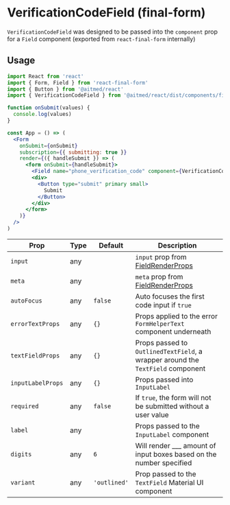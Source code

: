 # VerificationCodeField (final-form)

`VerificationCodeField` was designed to be passed into the `component` prop for a `Field` component (exported from `react-final-form` internally)

## Usage

```jsx
import React from 'react'
import { Form, Field } from 'react-final-form'
import { Button } from '@aitmed/react'
import { VerificationCodeField } from '@aitmed/react/dist/components/finalForm'

function onSubmit(values) {
  console.log(values)
}

const App = () => (
  <Form
    onSubmit={onSubmit}
    subscription={{ submitting: true }}
    render={({ handleSubmit }) => (
      <form onSubmit={handleSubmit}>
        <Field name="phone_verification_code" component={VerificationCodeField} digits={6} />
        <div>
          <Button type="submit" primary small>
            Submit
          </Button>
        </div>
      </form>
    )}
  />
)
```

| Prop              | Type | Default      | Description                                                                                               |
| ----------------- | ---- | ------------ | --------------------------------------------------------------------------------------------------------- |
| `input`           | any  |              | `input` prop from [FieldRenderProps](https://final-form.org/docs/react-final-form/types/FieldRenderProps) |
| `meta`            | any  |              | `meta` prop from [FieldRenderProps](https://final-form.org/docs/react-final-form/types/FieldRenderProps)  |
| `autoFocus`       | any  | `false`      | Auto focuses the first code input if `true`                                                               |
| `errorTextProps`  | any  | `{}`         | Props applied to the error `FormHelperText` component underneath                                          |
| `textFieldProps`  | any  | `{}`         | Props passed to `OutlinedTextField`, a wrapper around the `TextField` component                           |
| `inputLabelProps` | any  | `{}`         | Props passed into `InputLabel`                                                                            |
| `required`        | any  | `false`      | If `true`, the form will not be submitted without a user value                                            |
| `label`           | any  |              | Props passed to the `InputLabel` component                                                                |
| `digits`          | any  | `6`          | Will render ___ amount of input boxes based on the number specified                                       |
| `variant`         | any  | `'outlined'` | Prop passed to the `TextField` Material UI component                                                      |
